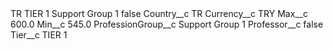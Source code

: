 <?xml version="1.0" encoding="UTF-8"?>
<CustomMetadata xmlns="http://soap.sforce.com/2006/04/metadata" xmlns:xsi="http://www.w3.org/2001/XMLSchema-instance" xmlns:xsd="http://www.w3.org/2001/XMLSchema">
    <label>TR TIER 1 Support Group 1</label>
    <protected>false</protected>
    <values>
        <field>Country__c</field>
        <value xsi:type="xsd:string">TR</value>
    </values>
    <values>
        <field>Currency__c</field>
        <value xsi:type="xsd:string">TRY</value>
    </values>
    <values>
        <field>Max__c</field>
        <value xsi:type="xsd:double">600.0</value>
    </values>
    <values>
        <field>Min__c</field>
        <value xsi:type="xsd:double">545.0</value>
    </values>
    <values>
        <field>ProfessionGroup__c</field>
        <value xsi:type="xsd:string">Support Group 1</value>
    </values>
    <values>
        <field>Professor__c</field>
        <value xsi:type="xsd:boolean">false</value>
    </values>
    <values>
        <field>Tier__c</field>
        <value xsi:type="xsd:string">TIER 1</value>
    </values>
</CustomMetadata>
